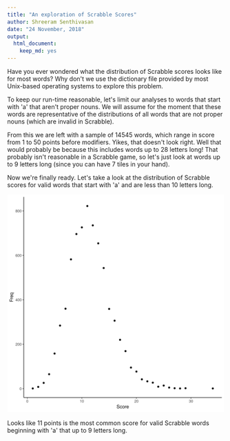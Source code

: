 ```yaml
---
title: "An exploration of Scrabble Scores"
author: Shreeram Senthivasan
date: "24 November, 2018"
output:
  html_document:
    keep_md: yes
---
```




Have you ever wondered what the distribution of Scrabble scores looks like for most words? Why don't we use the dictionary file provided by most Unix-based operating systems to explore this problem.

To keep our run-time reasonable, let's limit our analyses to words that start with 'a' that aren't proper nouns. We will assume for the moment that these words are representative of the distributions of all words that are not proper nouns (which are invalid in Scrabble).

From this we are left with a sample of 14545 words, which range in score from 1 to 50 points before modifiers. Yikes, that doesn't look right. Well that would probably be because this includes words up to 28 letters long! That probably isn't reasonable in a Scrabble game, so let's just look at words up to 9 letters long (since you can have 7 tiles in your hand).

Now we're finally ready. Let's take a look at the distribution of Scrabble scores for valid words that start with 'a' and are less than 10 letters long.

![*Fig. 1* A histogram of Scrabble scores for a subset of English words](histogram.png)

Looks like 11 points is the most common score for valid Scrabble words beginning with 'a' that up to 9 letters long.
